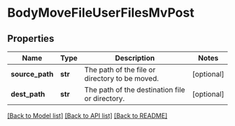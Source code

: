 # BodyMoveFileUserFilesMvPost

## Properties
Name | Type | Description | Notes
------------ | ------------- | ------------- | -------------
**source_path** | **str** | The  path of the file or directory to be moved. | [optional] 
**dest_path** | **str** | The path of the destination file or directory. | [optional] 

[[Back to Model list]](../README.md#documentation-for-models) [[Back to API list]](../README.md#documentation-for-api-endpoints) [[Back to README]](../README.md)


